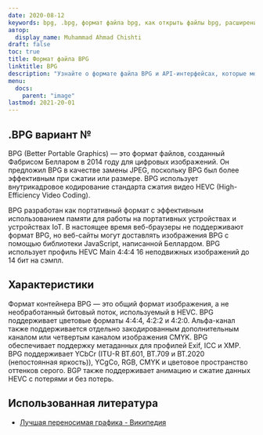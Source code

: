 ```yaml
---
date: 2020-08-12
keywords: bpg, .bpg, формат файла bpg, как открыть файлы bpg, расширение .bpg, расширение bpg
автор:
  display_name: Muhammad Ahmad Chishti
draft: false
toc: true
title: Формат файла BPG
linktitle: BPG
description: "Узнайте о формате файла BPG и API-интерфейсах, которые могут создавать и открывать файлы BPG."
menu:
  docs:
    parent: "image"
lastmod: 2021-20-01
---
```


## .BPG вариант № ##

BPG (Better Portable Graphics) — это формат файлов, созданный Фабрисом Белларом в 2014 году для цифровых изображений. Он предложил BPG в качестве замены JPEG, поскольку BPG был более эффективным при сжатии или размере. BPG использует внутрикадровое кодирование стандарта сжатия видео HEVC (High-Efficiency Video Coding).

BPG разработан как портативный формат с эффективным использованием памяти для работы на портативных устройствах и устройствах IoT. В настоящее время веб-браузеры не поддерживают формат BPG, но веб-сайты могут доставлять изображения BPG с помощью библиотеки JavaScript, написанной Беллардом. BPG использует профиль HEVC Main 4:4:4 16 неподвижных изображений до 14 бит на сэмпл.

## Характеристики ##

Формат контейнера BPG — это общий формат изображения, а не необработанный битовый поток, используемый в HEVC. BPG поддерживает цветовые форматы 4:4:4, 4:2:2 и 4:2:0. Альфа-канал также поддерживается отдельно закодированным дополнительным каналом или четвертым каналом изображения CMYK. BPG обеспечивает поддержку метаданных для профилей Exif, ICC и XMP. BPG поддерживает YCbCr (ITU-R BT.601, BT.709 и BT.2020 (непостоянная яркость)), YCgCo, RGB, CMYK и цветовое пространство оттенков серого. BGP также поддерживает анимацию и сжатие данных HEVC с потерями и без потерь.

## Использованная литература ##

- [Лучшая переносимая графика - Википедия](https://en.wikipedia.org/wiki/Better_Portable_Graphics)

